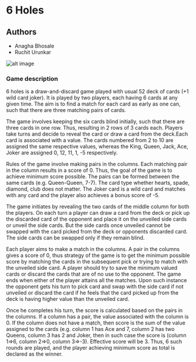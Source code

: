 # 6 Holes
## Authors
* Anagha Bhosale
* Ruchit Urunkar

![alt image](https://github.com/bhosaleanagha/Project1/blob/master/6Holes.png)

### Game description

6 holes is a draw-and-discard game played with usual 52 deck of cards (+1 wild card joker). It is played by two players, each having 6 cards at any given time. The aim is to find a match for each card as early as one can, such that there are three matching pairs of cards.

The game involves keeping the six cards blind initially, such that there are three cards in one row. Thus, resulting in 2 rows of 3 cards each. Players take turns and decide to reveal the card or draw a card from the deck.Each card is associated with a value. The cards numbered from 2 to 10 are assigned the same respective values, whereas the King, Queen, Jack, Ace, Joker are assigned 0, 12, 11, 1, -5 respectively.

Rules of the game involve making pairs in the columns. Each matching pair in the column results in a score of 0. Thus, the goal of the game is to achieve minimum score possible. The pairs can be formed between the same cards (e.g. Queen-Queen, 7-7). The card type whether hearts, spade, diamond, club does not matter. The Joker card is a wild card and matches with any card and the player also achieves a bonus score of -5.

The game initiates by revealing the two cards of the middle column for both the players. On each turn a player can draw a card from the deck or pick up the discarded card of the opponent and place it on the unveiled side cards or unveil the side cards. But the side cards once unveiled cannot be swapped with the card picked from the deck or opponents discarded card. The side cards can be swapped only if they remain blind.

Each player aims to make a match in the columns. A pair in the columns gives a score of 0, thus strategy of the game is to get the minimum possible score by matching the cards in the subsequent pick or trying to match with the unveiled side card. A player should try to save the minimum valued cards or discard the cards that are of no use to the opponent. The game ends when either of the player attains all the matches. Upon such instance the opponent gets his turn to pick card and swap with the side card if not unveiled or discard the card if he feels that the card picked up from the deck is having higher value than the unveiled card.

Once he completes his turn, the score is calculated based on the pairs in the columns. If a column has a pair, the value associated with the column is 0. If the column does not have a match, then score is the sum of the value assigned to the cards (e.g. column 1 has Ace and 7, column 2 has two Queens, column 3 has 2 and Joker, then in such case the score is (column 1=>6, column 2=>0, column 3=>-3). Effective score will be 3. Thus, 6 such rounds are played, and the player achieving minimum score as total is declared as the winner.
